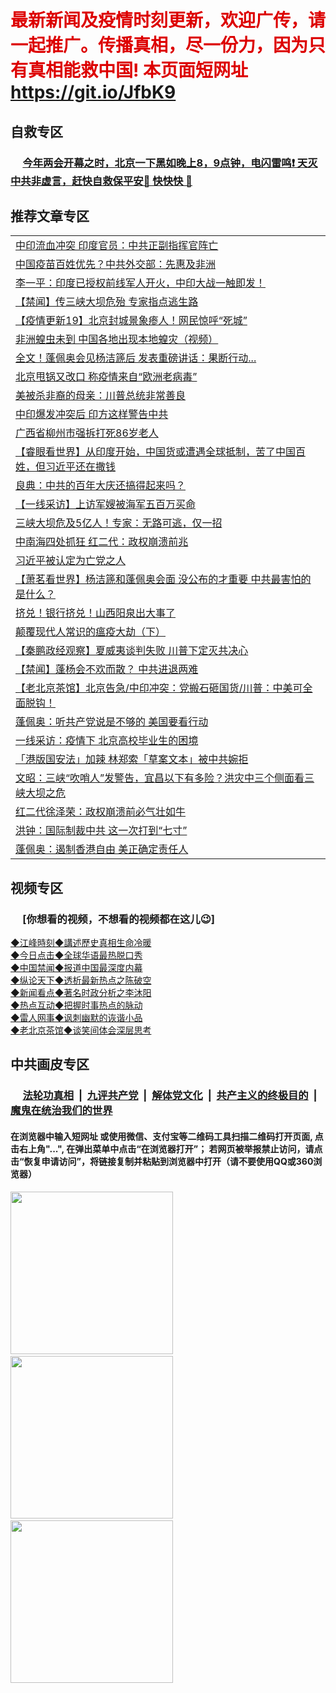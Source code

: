 # <font color="#dd0000">最新新闻及疫情时刻更新，欢迎广传，请一起推广。传播真相，尽一份力，因为只有真相能救中国! 本页面短网址 https://git.io/JfbK9</font>

## 自救专区

 ### &nbsp;&nbsp;&nbsp;&nbsp; [今年两会开幕之时，北京一下黑如晚上8，9点钟，电闪雷鸣❗️ 天灭中共非虚言，赶快自救保平安🍎 快快快 📩](https://github.com/pwgy/td)

## 推荐文章专区

<Table>
<tr><td colspan="2" align="left"><a href="https://vbwmsdaaypte.xfrdd.press/?name=c1187255&key=snxjgomhqkhxsvkv&from=gy1">中印流血冲突 印度官员：中共正副指挥官阵亡</a></td></tr>
<tr><td colspan="2" align="left"><a href="https://vbwmsdaaypte.xfrdd.press/?name=c1187351&key=snxjgomhqkhxsvkv&from=gy1">中国疫苗百姓优先？中共外交部：先惠及非洲</a></td></tr>
<tr><td colspan="2" align="left"><a href="https://vbwmsdaaypte.xfrdd.press/?name=c1187356&key=snxjgomhqkhxsvkv&from=gy1">李一平：印度已授权前线军人开火，中印大战一触即发！</a></td></tr>
<tr><td colspan="2" align="left"><a href="https://vbwmsdaaypte.xfrdd.press/?name=c1187361&key=snxjgomhqkhxsvkv&from=gy1">【禁闻】传三峡大坝危殆 专家指点逃生路</a></td></tr>
<tr><td colspan="2" align="left"><a href="https://vbwmsdaaypte.xfrdd.press/?name=c1184981&key=snxjgomhqkhxsvkv&from=gy1">【疫情更新19】北京封城景象瘆人！网民惊呼“死城”</a></td></tr>
<tr><td colspan="2" align="left"><a href="https://vbwmsdaaypte.xfrdd.press/?name=c1187365&key=snxjgomhqkhxsvkv&from=gy1">非洲蝗虫未到 中国各地出现本地蝗灾（视频）</a></td></tr>
<tr><td colspan="2" align="left"><a href="https://vbwmsdaaypte.xfrdd.press/?name=c1187407&key=snxjgomhqkhxsvkv&from=gy1">全文！蓬佩奥会见杨洁篪后 发表重磅讲话：果断行动...</a></td></tr>
<tr><td colspan="2" align="left"><a href="https://vbwmsdaaypte.xfrdd.press/?name=c1187364&key=snxjgomhqkhxsvkv&from=gy1">北京甩锅又改口 称疫情来自“欧洲老病毒”</a></td></tr>
<tr><td colspan="2" align="left"><a href="https://vbwmsdaaypte.xfrdd.press/?name=c1187337&key=snxjgomhqkhxsvkv&from=gy1">美被杀非裔的母亲：川普总统非常善良</a></td></tr>
<tr><td colspan="2" align="left"><a href="https://vbwmsdaaypte.xfrdd.press/?name=c1187299&key=snxjgomhqkhxsvkv&from=gy1">中印爆发冲突后 印方这样警告中共</a></td></tr>
<tr><td colspan="2" align="left"><a href="https://vbwmsdaaypte.xfrdd.press/?name=c1187342&key=snxjgomhqkhxsvkv&from=gy1">广西省柳州市强拆打死86岁老人</a></td></tr>
<tr><td colspan="2" align="left"><a href="https://vbwmsdaaypte.xfrdd.press/?name=c1187384&key=snxjgomhqkhxsvkv&from=gy1">【睿眼看世界】从印度开始，中国货或遭遇全球抵制，苦了中国百姓，但习近平还在撒钱</a></td></tr>
<tr><td colspan="2" align="left"><a href="https://vbwmsdaaypte.xfrdd.press/?name=c1187249&key=snxjgomhqkhxsvkv&from=gy1">良典：中共的百年大庆还搞得起来吗？</a></td></tr>
<tr><td colspan="2" align="left"><a href="https://vbwmsdaaypte.xfrdd.press/?name=c1187328&key=snxjgomhqkhxsvkv&from=gy1">【一线采访】上访军嫂被海军五百万买命</a></td></tr>
<tr><td colspan="2" align="left"><a href="https://vbwmsdaaypte.xfrdd.press/?name=c1187420&key=snxjgomhqkhxsvkv&from=gy1">三峡大坝危及5亿人！专家：无路可逃，仅一招</a></td></tr>
<tr><td colspan="2" align="left"><a href="https://vbwmsdaaypte.xfrdd.press/?name=c1187505&key=snxjgomhqkhxsvkv&from=gy1">中南海四处抓狂 红二代：政权崩溃前兆</a></td></tr>
<tr><td colspan="2" align="left"><a href="https://vbwmsdaaypte.xfrdd.press/?name=c1187521&key=snxjgomhqkhxsvkv&from=gy1">习近平被认定为亡党之人</a></td></tr>
<tr><td colspan="2" align="left"><a href="https://vbwmsdaaypte.xfrdd.press/?name=c1187369&key=snxjgomhqkhxsvkv&from=gy1">【萧茗看世界】杨洁篪和蓬佩奥会面 没公布的才重要 中共最害怕的是什么？</a></td></tr>
<tr><td colspan="2" align="left"><a href="https://vbwmsdaaypte.xfrdd.press/?name=c1187387&key=snxjgomhqkhxsvkv&from=gy1">挤兑！银行挤兑！山西阳泉出大事了</a></td></tr>
<tr><td colspan="2" align="left"><a href="https://vbwmsdaaypte.xfrdd.press/?name=c1187293&key=snxjgomhqkhxsvkv&from=gy1">颠覆现代人常识的瘟疫大劫（下）</a></td></tr>
<tr><td colspan="2" align="left"><a href="https://vbwmsdaaypte.xfrdd.press/?name=c1187468&key=snxjgomhqkhxsvkv&from=gy1">【秦鹏政经观察】夏威夷谈判失败 川普下定灭共决心</a></td></tr>
<tr><td colspan="2" align="left"><a href="https://vbwmsdaaypte.xfrdd.press/?name=c1187331&key=snxjgomhqkhxsvkv&from=gy1">【禁闻】蓬杨会不欢而散？ 中共进退两难</a></td></tr>
<tr><td colspan="2" align="left"><a href="https://vbwmsdaaypte.xfrdd.press/?name=c1187470&key=snxjgomhqkhxsvkv&from=gy1">【老北京茶馆】北京告急/中印冲突：党搬石砸国货/川普：中美可全面脱钩！</a></td></tr>
<tr><td colspan="2" align="left"><a href="https://vbwmsdaaypte.xfrdd.press/?name=c1187350&key=snxjgomhqkhxsvkv&from=gy1">蓬佩奥：听共产党说是不够的 美国要看行动</a></td></tr>
<tr><td colspan="2" align="left"><a href="https://vbwmsdaaypte.xfrdd.press/?name=c1187343&key=snxjgomhqkhxsvkv&from=gy1">一线采访：疫情下 北京高校毕业生的困境</a></td></tr>
<tr><td colspan="2" align="left"><a href="https://vbwmsdaaypte.xfrdd.press/?name=c1187320&key=snxjgomhqkhxsvkv&from=gy1">「港版国安法」加辣 林郑索「草案文本」被中共婉拒</a></td></tr>
<tr><td colspan="2" align="left"><a href="https://vbwmsdaaypte.xfrdd.press/?name=c1187383&key=snxjgomhqkhxsvkv&from=gy1">文昭：三峡“吹哨人”发警告，宜昌以下有多险？洪灾中三个侧面看三峡大坝之危</a></td></tr>
<tr><td colspan="2" align="left"><a href="https://vbwmsdaaypte.xfrdd.press/?name=c1187527&key=snxjgomhqkhxsvkv&from=gy1">红二代徐泽荣：政权崩溃前必气壮如牛</a></td></tr>
<tr><td colspan="2" align="left"><a href="https://vbwmsdaaypte.xfrdd.press/?name=c1187294&key=snxjgomhqkhxsvkv&from=gy1">洪钟：国际制裁中共 这一次打到“七寸”</a></td></tr>
<tr><td colspan="2" align="left"><a href="https://vbwmsdaaypte.xfrdd.press/?name=c1187336&key=snxjgomhqkhxsvkv&from=gy1">蓬佩奥：遏制香港自由 美正确定责任人</a></td></tr>
</Table>

##  视频专区
### &nbsp;&nbsp;&nbsp;&nbsp; [你想看的视频，不想看的视频都在这儿😉] <tr>
   <tr>
   <td colspan="2" align=center> 
<a href="https://vbwmsdaaypte.xfrdd.press/oo.aspx?name=c922850&key=snxjgomhqkhxsvkv&from=gy22&tag=9877">◆江峰時刻◆講述歷史真相生命冷暖</a><br/>
    </td>
  </tr>
   <tr>
   <td colspan="2" align=center> 
<a href="https://vbwmsdaaypte.xfrdd.press/oo.aspx?name=c816850&key=snxjgomhqkhxsvkv&from=gy22&tag=9877">◆今日点击◆全球华语最热脱口秀</a><br/>
    </td>
  </tr>
  <tr>
  <td colspan="2" align=center>
<a href="https://vbwmsdaaypte.xfrdd.press/oo.aspx?name=c816860&key=snxjgomhqkhxsvkv&from=gy22&tag=99733110">◆中国禁闻◆报道中国最深度内幕</a><br/>
   </tr>
  <tr>
     <td colspan="2" align=center>
<a href="https://vbwmsdaaypte.xfrdd.press/oo.aspx?name=c816855&key=snxjgomhqkhxsvkv&from=gy22&tag=997110">◆纵论天下◆透析最新热点之陈破空</a><br/>
   </tr>
   <tr>
      <td colspan="2" align=center>
<a href="https://vbwmsdaaypte.xfrdd.press/oo.aspx?name=c838308&key=snxjgomhqkhxsvkv&from=gy22&tag=9973110">◆新闻看点◆著名时政分析之李沐阳</a><br/>
   </tr>
   <tr>
     <td colspan="2" align=center>
<a href="https://vbwmsdaaypte.xfrdd.press/oo.aspx?name=c816852&key=snxjgomhqkhxsvkv&from=gy22&tag=9733110">◆热点互动◆把握时事热点的脉动</a><br/>
   </tr>
   <tr>
      <td colspan="2" align=center>
<a href="https://vbwmsdaaypte.xfrdd.press/oo.aspx?name=c816694&key=snxjgomhqkhxsvkv&from=gy22&tag=93310">◆雷人网事◆讽刺幽默的诙谐小品</a><br/>
   </tr>
   <tr>
    <td colspan="2" align=center>
<a href="https://vbwmsdaaypte.xfrdd.press/oo.aspx?name=c816650&key=snxjgomhqkhxsvkv&from=gy22&tag=9973110">◆老北京茶馆◆谈笑间体会深层思考</a><br/>
   </tr>

## 中共画皮专区

 ### &nbsp;&nbsp;&nbsp;&nbsp; [法轮功真相](https://github.com/begood0513/basic/blob/master/README.md) &nbsp;|&nbsp; [九评共产党](https://github.com/begood0513/9ping.md/blob/master/README.md) &nbsp;|&nbsp; [解体党文化](https://github.com/begood0513/jtdwh.md/blob/master/README.md)   &nbsp;|&nbsp; [共产主义的终极目的](https://github.com/begood0513/gczydzjmd.md/blob/master/README.md) &nbsp;|&nbsp; [魔鬼在统治我们的世界](https://github.com/begood0513/gczydzjmd.md/blob/master/README.md) 

#### 在浏览器中输入短网址 或使用微信、支付宝等二维码工具扫描二维码打开页面, 点击右上角"...", 在弹出菜单中点击“在浏览器打开”； 若网页被举报禁止访问，请点击“恢复申请访问”，将链接复制并粘贴到浏览器中打开（请不要使用QQ或360浏览器）

<img src="https://raw.githubusercontent.com/gfw-breaker/banned-news/master/scripts/img/1.png" width="260px"/> &nbsp; <img src="https://raw.githubusercontent.com/gfw-breaker/banned-news/master/scripts/img/2.png" width="260px"/> &nbsp; <img src="https://raw.githubusercontent.com/gfw-breaker/banned-news/master/scripts/img/3.png" width="260px"/>&nbsp;

